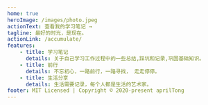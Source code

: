 ```yaml
---
home: true
heroImage: /images/photo.jpeg
actionText: 查看我的学习笔记 →
tagline: 最好的时光，是现在。
actionLink: /accumulate/
features:
    - title: 学习笔记
      details: 关于自己学习工作过程中的一些总结,踩坑和记录,巩固基础知识。
    - title: 前行
      details: 不忘初心，一路前行，一路寻找， 走走停停。
    - title: 生活分享
      details: 生活需要记录，每个人都是生活的艺术家。
footer: MIT Licensed | Copyright © 2020-present aprilTong
---
```


<!--
:tada: :100:

::: tip 提示
this is a tip
:::

::: warning 注意
this is a tip
:::

::: danger 警告
this is a tip
:::

```js
<script>console.log('Hello world')</script>
``` -->
